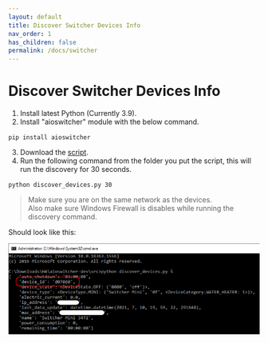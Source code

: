 ```yaml
---
layout: default
title: Discover Switcher Devices Info
nav_order: 1
has_children: false
permalink: /docs/switcher
---
```


# Discover Switcher Devices Info

1. Install latest Python (Currently 3.9).
2. Install "aioswitcher" module with the below command.
```
pip install aioswitcher
```
3. Download the [script](https://github.com/TomerFi/aioswitcher/blob/dev/scripts/discover_devices.py).
4. Run the following command from the folder you put the script, this will run the discovery for 30 seconds.
```
python discover_devices.py 30
```

> Make sure you are on the same network as the devices.   
> Also make sure Windows Firewall is disables while running the discovery command.

Should look like this:

![cmd](images/discovery.png)

